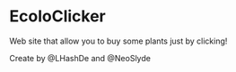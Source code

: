 # EcoloClicker

Web site that allow you to buy some plants just by clicking!


Create by @LHashDe and @NeoSlyde
